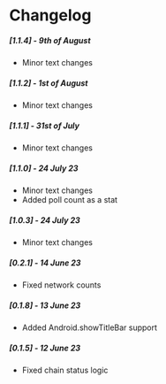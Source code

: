 # Changelog

##### [1.1.4] - 9th of August

- Minor text changes

##### [1.1.2] - 1st of August

- Minor text changes

##### [1.1.1] - 31st of July

- Minor text changes

##### [1.1.0] - 24 July 23

- Minor text changes
- Added poll count as a stat

##### [1.0.3] - 24 July 23

- Minor text changes

##### [0.2.1] - 14 June 23

- Fixed network counts

##### [0.1.8] - 13 June 23

- Added Android.showTitleBar support

##### [0.1.5] - 12 June 23

- Fixed chain status logic
